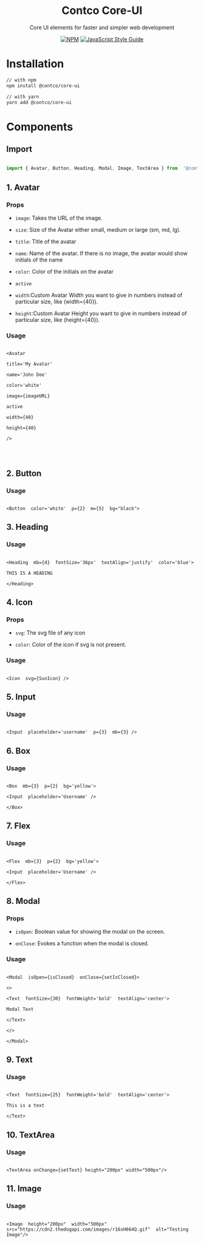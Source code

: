 <h1 align="center">Contco Core-UI</h1>

<div align="center">

Core UI elements for faster and simpler web development

[![NPM](https://img.shields.io/npm/v/@contco/core-ui.svg)](https://www.npmjs.com/package/@contco/core-ui) [![JavaScript Style Guide](https://img.shields.io/badge/code_style-standard-brightgreen.svg)](https://standardjs.com)

</div>

# Installation

```bash
// with npm
npm install @contco/core-ui

// with yarn
yarn add @contco/core-ui
```


# Components



## Import



```ts

import { Avatar, Button, Heading, Modal, Image, TextArea } from  '@contco/core-ui'

```



## 1. Avatar



### Props



-  `image`: Takes the URL of the image.

-  `size`: Size of the Avatar either small, medium or large (sm, md, lg).

-  `title`: Title of the avatar

-  `name`: Name of the avatar. If there is no image, the avatar would show initials of the name

-  `color`: Color of the initials on the avatar

-  `active`

-  `width`:Custom Avatar Width you want to give in numbers instead of particular size, like (width={40}).

-  `height`:Custom Avatar Height you want to give in numbers instead of particular size, like (height={40}).

### Usage



```tsx

<Avatar

title='My Avatar'

name='John Doe'

color='white'

image={imageURL}

active

width={40}

height={40}

/>




```



## 2. Button



### Usage



```tsx

<Button  color='white'  p={2}  m={5}  bg="black">

```



## 3. Heading



### Usage



```tsx

<Heading  mb={4}  fontSize='36px'  textAlign='justify'  color='blue'>

THIS IS A HEADING

</Heading>

```



## 4. Icon



### Props



-  `svg`: The svg file of any icon

-  `color`: Color of the icon if svg is not present.



### Usage



```tsx

<Icon  svg={SunIcon} />

```



## 5. Input



### Usage



```tsx

<Input  placeholder='username'  p={3}  mb={3} />

```



## 6. Box



### Usage



```tsx

<Box  mb={3}  p={2}  bg='yellow'>

<Input  placeholder='Username' />

</Box>

```



## 7. Flex



### Usage



```tsx

<Flex  mb={3}  p={2}  bg='yellow'>

<Input  placeholder='Username' />

</Flex>

```



## 8. Modal



### Props



-  `isOpen`: Boolean value for showing the modal on the screen.

-  `onClose`: Evokes a function when the modal is closed.



### Usage



```tsx

<Modal  isOpen={isClosed}  onClose={setIsClosed}>

<>

<Text  fontSize={30}  fontWeight='bold'  textAlign='center'>

Modal Text

</Text>

</>

</Modal>

```



## 9. Text



### Usage



```tsx

<Text  fontSize={25}  fontWeight='bold'  textAlign='center'>

This is a text

</Text>

```

## 10. TextArea



### Usage



```tsx

<TextArea onChange={setText} height="200px" width="500px"/>

```
## 11. Image



### Usage



```tsx

<Image  height="200px"  width="500px"  src="https://cdn2.thedogapi.com/images/r16sH664Q.gif"  alt="Testing Image"/>

```
